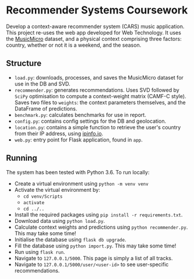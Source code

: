 # Recommender Systems Coursework

Develop a context-aware recommender system (CARS) music application. This project re-uses the web app developed for
Web Technology. It uses the [MusicMicro](http://www.cp.jku.at/datasets/musicmicro/index.html) dataset, and a physical 
context comprising three factors: country, whether or not it is a weekend, and the season.

## Structure

* `load.py`: downloads, processes, and saves the MusicMicro dataset for use in the DB and SVD.
* `recommender.py`: generates recommendations. Uses SVD followed by `SciPy` optimisation to compute a context-weight
matrix (CAMF-C style). Saves two files to `weights`: the context parameters themselves, and the DataFrame of 
predictions.
* `benchmark.py`: calculates benchmarks for use in report.
* `config.py`: contains config settings for the DB and geolocation.
* `location.py`: contains a simple function to retrieve the user's country from their IP address, 
using [ipinfo.io](https://ipinfo.io/developers).
* `web.py`: entry point for Flask application, found in `app`.

## Running

The system has been tested with Python 3.6. To run locally:
* Create a virtual environment using `python -m venv venv`
* Activate the virtual environment by:
    * `cd venv/Scripts`
    * `activate`
    * `cd ../..`
* Install the required packages using `pip install -r requirements.txt`.
* Download data using `python load.py`.
* Calculate context weights and predictions using `python recommender.py`. This may take some time!
* Initialise the database using `flask db upgrade`.
* Fill the database using `python import.py`. This may take some time!
* Run using `flask run`.
* Navigate to `127.0.0.1/5000`. This page is simply a list of all tracks.
* Navigate to `127.0.0.1/5000/user/<user-id>` to see user-specific recommendations.

